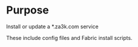 Purpose
===
Install or update a \*.za3k.com service

These include config files and Fabric install scripts.
